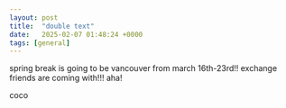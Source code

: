 ```yaml
---
layout: post
title:  "double text"
date:   2025-02-07 01:48:24 +0000
tags: [general]
---
```

spring break is going to be vancouver from march 16th-23rd!! exchange friends are coming with!!! aha!

coco
